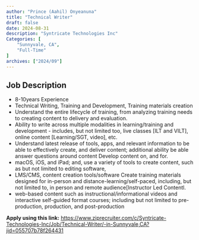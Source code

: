 ```yaml
---
author: "Prince (Aahil) Onyeanuna"
title: "Technical Writer"
draft: false
date: 2024-08-31
description: "Syntricate Technologies Inc"
Categories: [
    "Sunnyvale, CA",
    "Full-Time"
]
archives: ["2024/09"]
---
```


## Job Description

- 8-10years Experience
- Technical Writing, Training and Development, Training materials creation
- Understand the entire lifecycle of training, from analyzing training needs to creating content to delivery and evaluation.
- Ability to write across multiple modalities in learning/training and development - includes, but not limited too, live classes [ILT and VILT], online content [Learning/SGT, video], etc.
- Understand latest release of tools, apps, and relevant information to be able to effectively create, and deliver content; additional ability be able answer questions around content Develop content on, and for.
- macOS, iOS, and iPad; and, use a variety of tools to create content, such as but not limited to editing software,
- LMS/CMS, content creation tools/software Create training materials designed for in-person and distance-learning/self-paced, including, but not limited to, in person and remote audience[Instructor Led Contentl.
- web-based content such as instructional/informational videos and interactive self-guided format courses; including but not limited to pre-production, production, and post-production

**Apply using this link:** https://www.ziprecruiter.com/c/Syntricate-Technologies-Inc/Job/Technical-Writer/-in-Sunnyvale,CA?jid=055707b78f264431